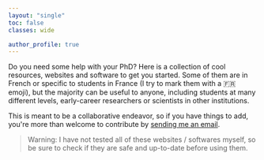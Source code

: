 ```yaml
---
layout: "single"
toc: false
classes: wide

author_profile: true
---
```


Do you need some help with your PhD? Here is a collection of cool resources, websites and software to get you started. Some of them are in French or specific to students in France (I try to mark them with a 🇫🇷 emoji), but the majority can be useful to anyone, including students at many different levels, early-career researchers or scientists in other institutions.

This is meant to be a collaborative endeavor, so if you have things to add, you're more than welcome to contribute by <a href="mailto:guillaume.dalle@enpc.fr?subject=contributing to PhD Resources">sending me an email</a>.

> Warning: I have not tested all of these websites / softwares myself, so be sure to check if they are safe and up-to-date before using them.
